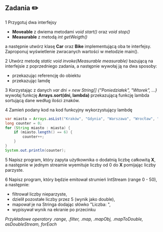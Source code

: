 ## Zadania ✏️
1 Przygotuj dwa interfejsy
* **Moveable** z dwiema metodami *void start()* oraz *void stop()*
* **Measurable** z metodą *int getWeigth()*

a następnie utwórz klasę **Car** oraz **Bike** implementującą oba te interfejsy.  
Zaproponuj wyświetlenie zwracanych wartości w metodzie main().

2 Utwórz metodę *static void invoke(Measurable measurable)* bazującą na interfejsie z poprzedniego zadania, a następnie wywołaj ją na dwa sposoby:
* przekazując referencję do obiektu
* przekazując lamdę

3 Korzystając z danych *var dni = new String[] {"Poniedziałek", "Wtorek", ...}* wywołaj funkcję **Arrays.sort(dni, lambda)** przekazującą funkcję lambda sortującą dane według ilości znaków.

4 Zamień podany kod na kod funkcyjny wykorzystujący lambdę
```java
var miasta = Arrays.asList("Kraków", "Gdynia", "Warszawa", "Wrocław", "Poznań", "Katowice");
long counter = 0;
for (String miasto : miasta) {
    if (miasto.length() == 6) {
        counter++;
    }
}
System.out.println(counter);
```

5 Napisz program, który zapyta użytkownika o dodatnią liczbę całkowitą **X**, a następnie w jednym streamie wyemituje liczby od 0 do **X** pomijając liczby parzyste.

6 Napisz program, który będzie emitował strumień IntStream (range 0 - 50), a następnie:
* filtrował liczby nieparzyste,
* dzielił pozostałe liczby przez 5 (wynik jako double),
* mapował je na Stringa dodając słówko "Liczba: ",
* wypisywał wynik na ekranie po przecinku

*Przykładowe operatory .range, .filter, .map, .mapObj, .mapToDouble, asDoubleStream, forEach*